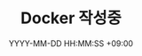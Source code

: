 ---
title: Docker 작성중
date: YYYY-MM-DD HH:MM:SS +09:00
categories: [Infra, Docker]
tags:
  [
    Infra,
    Docker
  ]
---
